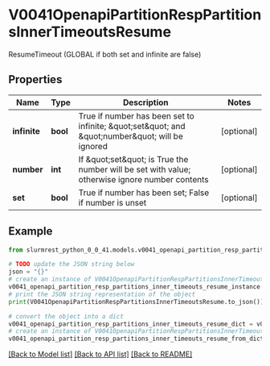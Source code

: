 # V0041OpenapiPartitionRespPartitionsInnerTimeoutsResume

ResumeTimeout (GLOBAL if both set and infinite are false)

## Properties

Name | Type | Description | Notes
------------ | ------------- | ------------- | -------------
**infinite** | **bool** | True if number has been set to infinite; \&quot;set\&quot; and \&quot;number\&quot; will be ignored | [optional] 
**number** | **int** | If \&quot;set\&quot; is True the number will be set with value; otherwise ignore number contents | [optional] 
**set** | **bool** | True if number has been set; False if number is unset | [optional] 

## Example

```python
from slurmrest_python_0_0_41.models.v0041_openapi_partition_resp_partitions_inner_timeouts_resume import V0041OpenapiPartitionRespPartitionsInnerTimeoutsResume

# TODO update the JSON string below
json = "{}"
# create an instance of V0041OpenapiPartitionRespPartitionsInnerTimeoutsResume from a JSON string
v0041_openapi_partition_resp_partitions_inner_timeouts_resume_instance = V0041OpenapiPartitionRespPartitionsInnerTimeoutsResume.from_json(json)
# print the JSON string representation of the object
print(V0041OpenapiPartitionRespPartitionsInnerTimeoutsResume.to_json())

# convert the object into a dict
v0041_openapi_partition_resp_partitions_inner_timeouts_resume_dict = v0041_openapi_partition_resp_partitions_inner_timeouts_resume_instance.to_dict()
# create an instance of V0041OpenapiPartitionRespPartitionsInnerTimeoutsResume from a dict
v0041_openapi_partition_resp_partitions_inner_timeouts_resume_from_dict = V0041OpenapiPartitionRespPartitionsInnerTimeoutsResume.from_dict(v0041_openapi_partition_resp_partitions_inner_timeouts_resume_dict)
```
[[Back to Model list]](../README.md#documentation-for-models) [[Back to API list]](../README.md#documentation-for-api-endpoints) [[Back to README]](../README.md)


